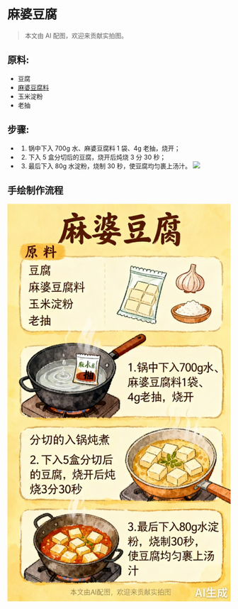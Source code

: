 # 麻婆豆腐
> 本文由 AI 配图，欢迎来贡献实拍图。

## 原料:
- 豆腐
- [麻婆豆腐料](/配料/麻婆豆腐料.md)
- 玉米淀粉
- 老抽

## 步骤:
- 1. 锅中下入 700g 水、麻婆豆腐料 1 袋、4g 老抽，烧开；
- 2. 下入 5 盒分切后的豆腐，烧开后炖烧 3 分 30 秒；
- 3. 最后下入 80g 水淀粉，烧制 30 秒，使豆腐均匀裹上汤汁。
![](pic/麻婆豆腐/1.jpeg)

## 手绘制作流程

![手绘制作流程](../images/炖菜/麻婆豆腐.jpg)
